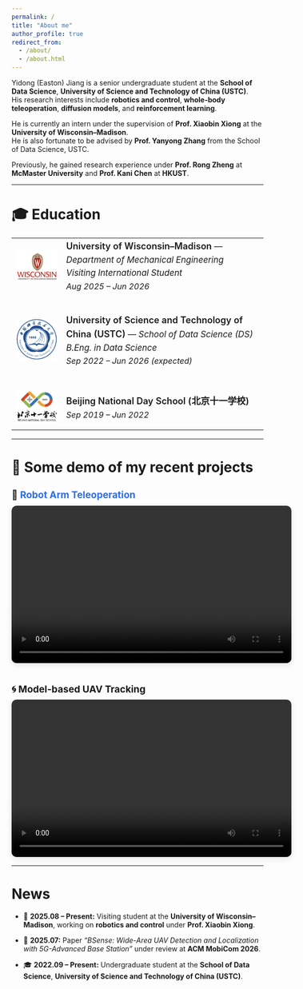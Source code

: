 ```yaml
---
permalink: /
title: "About me"
author_profile: true
redirect_from: 
  - /about/
  - /about.html
---
```


Yidong (Easton) Jiang is a senior undergraduate student at the **School of Data Science**, **University of Science and Technology of China (USTC)**.  
His research interests include **robotics and control**, **whole-body teleoperation**, **diffusion models**, and **reinforcement learning**.

He is currently an intern under the supervision of **Prof. Xiaobin Xiong** at the **University of Wisconsin–Madison**.  
He is also fortunate to be advised by **Prof. Yanyong Zhang** from the School of Data Science, USTC.

Previously, he gained research experience under **Prof. Rong Zheng** at **McMaster University** and **Prof. Kani Chen** at **HKUST**.

---


🎓 Education
======
<table style="width:100%; border-collapse:collapse; border:none; font-size:17px; line-height:1.55;">
  <!-- UW–Madison -->
  <tr style="border:none;">
    <td style="width:20%; vertical-align:middle; text-align:center; border:none;">
      <img src="files/uwmadison_logo.png" alt="UW–Madison Logo" width="110" style="margin-top:4px;">
    </td>
    <td style="vertical-align:middle; border:none;">
      <span style="font-size:18px; font-weight:600;">University of Wisconsin–Madison</span> — <i>Department of Mechanical Engineering</i><br>
      <i>Visiting International Student</i><br>
      <span style="font-size:16px;"><i>Aug 2025 – Jun 2026</i></span>
    </td>
  </tr>

  <tr style="height:35px; border:none;"></tr>

  <!-- USTC -->
  <tr style="border:none;">
    <td style="width:20%; vertical-align:middle; text-align:center; border:none;">
      <img src="files/ustc_logo.png" alt="USTC Logo" width="110" style="margin-top:4px;">
    </td>
    <td style="vertical-align:middle; border:none;">
      <span style="font-size:18px; font-weight:600;">University of Science and Technology of China (USTC)</span> — <i>School of Data Science (DS)</i><br>
      <i>B.Eng. in Data Science</i><br>
      <span style="font-size:16px;"><i>Sep 2022 – Jun 2026 (expected)</i></span>
    </td>
  </tr>

  <tr style="height:35px; border:none;"></tr>

  <!-- Beijing 11 School -->
  <tr style="border:none;">
    <td style="width:20%; vertical-align:middle; text-align:center; border:none;">
      <img src="files/bnds_logo.png" alt="Beijing National Day School Logo" width="105" style="margin-top:4px;">
    </td>
    <td style="vertical-align:middle; border:none;">
      <span style="font-size:18px; font-weight:600;">Beijing National Day School (北京十一学校)</span><br>
      <span style="font-size:16px;"><i>Sep 2019 – Jun 2022</i></span>
    </td>
  </tr>
</table>



  
---

🎥 Some demo of my recent projects
======
<h3 style="font-size:19px; font-weight:700; margin-bottom:0.5em; margin-top:1.4em;">
🤖 <a href="https://github.com/1EastonJ/vive_piper"
style="color:#2b6def; text-decoration:none; border-bottom:2px solid transparent;"
onmouseover="this.style.borderBottom='2px solid #2b6def'"
onmouseout="this.style.borderBottom='2px solid transparent'">
Robot Arm Teleoperation</a>
</h3>
<video width="560" height="315" controls style="border-radius:10px; box-shadow:0 4px 12px rgba(0,0,0,0.1);">
  <source src="files/piper_teleop.mp4" type="video/mp4">
  Your browser does not support the video tag.
</video>



<h3 style="font-size:19px; font-weight:700; margin-bottom:0.5em; margin-top:2em;">
🌀 Model-based UAV Tracking
</h3>
<video width="560" height="315" controls style="border-radius:10px; box-shadow:0 4px 12px rgba(0,0,0,0.1);">
  <source src="files/UAV_tracking.mp4" type="video/mp4">
  Your browser does not support the video tag.
</video>


---

News
======
- 🧠 **2025.08 – Present:** Visiting student at the **University of Wisconsin–Madison**, working on **robotics and control** under **Prof. Xiaobin Xiong**.  

- 📄 **2025.07:** Paper *“BSense: Wide-Area UAV Detection and Localization with 5G-Advanced Base Station”* under review at **ACM MobiCom 2026**.  

- 🎓 **2022.09 – Present:** Undergraduate student at the **School of Data Science**, **University of Science and Technology of China (USTC)**.
 




